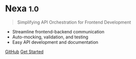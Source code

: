 <!-- _coverpage.md -->

<!-- ![logo](_media/icon.svg) -->

# Nexa <small>1.0</small>

> Simplifying API Orchestration for Frontend Development

- Streamline frontend-backend communication
- Auto-mocking, validation, and testing
- Easy API development and documentation

[GitHub](https://github.com/nexa-js/nexa/)
[Get Started](/intro)